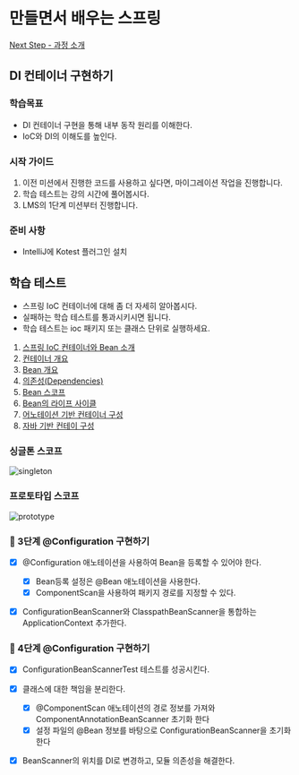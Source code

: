 # 만들면서 배우는 스프링
[Next Step - 과정 소개](https://edu.nextstep.camp/c/4YUvqn9V)

## DI 컨테이너 구현하기

### 학습목표
- DI 컨테이너 구현을 통해 내부 동작 원리를 이해한다.
- IoC와 DI의 이해도를 높인다.

### 시작 가이드
1. 이전 미션에서 진행한 코드를 사용하고 싶다면, 마이그레이션 작업을 진행합니다.
2. 학습 테스트는 강의 시간에 풀어봅시다.
3. LMS의 1단계 미션부터 진행합니다.

### 준비 사항
- IntelliJ에 Kotest 플러그인 설치

## 학습 테스트
- 스프링 IoC 컨테이너에 대해 좀 더 자세히 알아봅시다.
- 실패하는 학습 테스트를 통과시키시면 됩니다.
- 학습 테스트는 ioc 패키지 또는 클래스 단위로 실행하세요.

1. [스프링 IoC 컨테이너와 Bean 소개](study/src/test/kotlin/ioc/Introduction.kt)
2. [컨테이너 개요](study/src/test/kotlin/ioc/Container.kt)
3. [Bean 개요](study/src/test/kotlin/ioc/Bean.kt)
4. [의존성(Dependencies)](study/src/test/kotlin/ioc/Dependencies.kt)
5. [Bean 스코프](study/src/test/kotlin/ioc/BeanScopes.kt)
6. [Bean의 라이프 사이클](study/src/test/kotlin/ioc/Lifecycle.kt)
7. [어노테이션 기반 컨테이너 구성](study/src/test/kotlin/ioc/AnnotationBasedConfiguration.kt)
8. [자바 기반 컨테이 구성](study/src/test/kotlin/ioc/JavaBasedConfiguration.kt)

### 싱글톤 스코프
<img src="docs/images/singleton.png" alt="singleton">

### 프로토타입 스코프
<img src="docs/images/prototype.png" alt="prototype">

### 🚀 3단계 @Configuration 구현하기

 - [x] @Configuration 애노테이션을 사용하여 Bean을 등록할 수 있어야 한다.
    - [x] Bean등록 설정은 @Bean 애노테이션을 사용한다.
    - [x] ComponentScan을 사용하여 패키지 경로를 지정할 수 있다.

- [x] ConfigurationBeanScanner와 ClasspathBeanScanner을 통합하는 ApplicationContext 추가한다.


### 🚀 4단계 @Configuration 구현하기

- [x] ConfigurationBeanScannerTest 테스트를 성공시킨다.

- [x] 클래스에 대한 책임을 분리한다.
   - [x] @ComponentScan 애노테이션의 경로 정보를 가져와 ComponentAnnotationBeanScanner 초기화 한다 
   - [x] 설정 파일의 @Bean 정보를 바탕으로 ConfigurationBeanScanner을 초기화한다

- [x] BeanScanner의 위치를 DI로 변경하고, 모듈 의존성을 해결한다.

